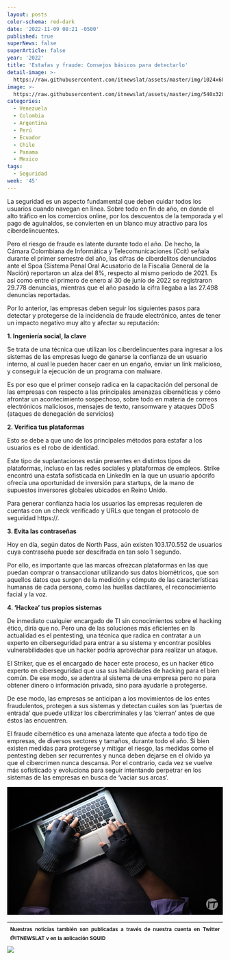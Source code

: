 ```yaml
---
layout: posts
color-schema: red-dark
date: '2022-11-09 08:21 -0500'
published: true
superNews: false
superArticle: false
year: '2022'
title: 'Estafas y fraude: Consejos básicos para detectarlo'
detail-image: >-
  https://raw.githubusercontent.com/itnewslat/assets/master/img/1024x680/ciberataque-laptop-g.jpg
image: >-
  https://raw.githubusercontent.com/itnewslat/assets/master/img/540x320/ciberataque-laptop-p.jpg
categories:
  - Venezuela
  - Colombia
  - Argentina
  - Perú
  - Ecuador
  - Chile
  - Panama
  - Mexico
tags:
  - Seguridad
week: '45'
---
```

La seguridad es un aspecto fundamental que deben cuidar todos los usuarios cuando navegan en línea. Sobre todo en fin de año, en donde el alto tráfico en los comercios online, por los descuentos de la temporada y el pago de aguinaldos, se convierten en un blanco muy atractivo para los ciberdelincuentes.
 
Pero el riesgo de fraude es latente durante todo el año. De hecho, la Cámara Colombiana de Informática y Telecomunicaciones (Ccit) señala durante el primer semestre del año, las cifras de ciberdelitos denunciados ante el Spoa (Sistema Penal Oral Acusatorio de la Fiscalía General de la Nación) reportaron un alza del 8%, respecto al mismo periodo de 2021. Es así como entre el primero de enero al 30 de junio de 2022 se registraron 29.778 denuncias, mientras que el año pasado la cifra llegaba a las 27.498 denuncias reportadas.
 
Por lo anterior, las empresas deben seguir los siguientes pasos para detectar y protegerse de la incidencia de fraude electrónico, antes de tener un impacto negativo muy alto y afectar su reputación:
 
**1. Ingeniería social, la clave**
 
Se trata de una técnica que utilizan los ciberdelincuentes para ingresar a los sistemas de las empresas luego de ganarse la confianza de un usuario interno, al cual le pueden hacer caer en un engaño, enviar un link malicioso, y conseguir la ejecución de un programa con malware.
 
Es por eso que el primer consejo radica en la capacitación del personal de las empresas con respecto a las principales amenazas cibernéticas y cómo afrontar un acontecimiento sospechoso, sobre todo en materia de correos electrónicos maliciosos, mensajes de texto, ransomware y ataques DDoS (ataques de denegación de servicios)
 
**2. Verifica tus plataformas**
 
Esto se debe a que uno de los principales métodos para estafar a los usuarios es el robo de identidad.
 
Este tipo de suplantaciones están presentes en distintos tipos de plataformas, incluso en las redes sociales y plataformas de empleos. Strike encontró una estafa sofisticada en LinkedIn en la que un usuario apócrifo ofrecía una oportunidad de inversión para startups, de la mano de supuestos inversores globales ubicados en Reino Unido. 
 
Para generar confianza hacia los usuarios las empresas requieren de cuentas con un check verificado y URLs que tengan el protocolo de seguridad https://.
 
**3. Evita las contraseñas**
 
Hoy en día, según datos de North Pass, aún existen 103.170.552 de usuarios cuya contraseña puede ser descifrada en tan solo 1 segundo. 
 
Por ello, es importante que las marcas ofrezcan plataformas en las que puedan comprar o transaccionar utilizando sus datos biométricos, que son aquellos datos que surgen de la medición y cómputo de las características humanas de cada persona, como las huellas dactilares, el reconocimiento facial y la voz.
 
**4. ‘Hackea’ tus propios sistemas**
 
De inmediato cualquier encargado de TI sin conocimientos sobre el hacking ético, diría que no. Pero una de las soluciones más eficientes en la actualidad es el pentesting, una técnica que radica en contratar a un experto en ciberseguridad para entrar a su sistema y encontrar posibles vulnerabilidades que un hacker podría aprovechar para realizar un ataque.
 
El Striker, que es el encargado de hacer este proceso, es un hacker ético experto en ciberseguridad que usa sus habilidades de hacking para el bien común. De ese modo, se adentra al sistema de una empresa pero no para obtener dinero o información privada, sino para ayudarle a protegerse.
 
De ese modo, las empresas se anticipan a los movimientos de los entes fraudulentos, protegen a sus sistemas y detectan cuáles son las ‘puertas de entrada’ que puede utilizar los cibercriminales y las ‘cierran’ antes de que éstos las encuentren.

El fraude cibernético es una amenaza latente que afecta a todo tipo de empresas, de diversos sectores y tamaños, durante todo el año. Si bien existen medidas para protegerse y mitigar el riesgo, las medidas como el pentesting deben ser recurrentes y nunca deben dejarse en el olvido ya que el cibercrimen nunca descansa. Por el contrario, cada vez se vuelve más sofisticado y evoluciona para seguir intentando perpetrar en los sistemas de las empresas en busca de ‘vaciar sus arcas’.

![](https://raw.githubusercontent.com/itnewslat/assets/master/img/540x320/ciberataque-laptop-p.jpg)

<table style="height: 42px;" width="569">
<tbody>
<tr>
<td style="text-align: justify;"><sub><strong>Nuestras noticias también son publicadas a través de nuestra cuenta en Twitter <a href="https://twitter.com/itnewslat?lang=es">@ITNEWSLAT</a> y en la aplicación <a href="https://squidapp.co/en/">SQUID</a></strong></sub></td>
</tr>
</tbody>
</table>

<img src="https://tracker.metricool.com/c3po.jpg?hash=56f88a41e39ab42c063cc51676587a04"/>
